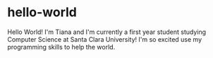 # hello-world
Hello World!
I'm Tiana and I'm currently a first year student studying Computer Science at Santa Clara University! I'm so excited use my programming skills to help the world.
